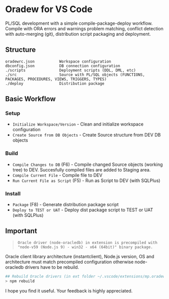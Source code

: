 # Oradew for VS Code

PL/SQL development with a simple compile-package-deploy workflow. Compile with ORA errors and warnings problem matching, conflict detection with auto-merging (git), distribution script packaging and deployment.

## Structure

```
oradewrc.json           Workspace configuration
dbconfig.json           DB connection configuration
./scripts               Deployment scripts (DDL, DML, etc)
./src                   Source with PL/SQL objects (FUNCTIONS, PACKAGES, PROCEDURES, VIEWS, TRIGGERS, TYPES)
./deploy                Distribution package
```

## Basic Workflow

### **Setup**

- `Initialize Workspace/Version` - Clean and initialize workspace configuration
- `Create Source from DB Objects` - Create Source structure from DEV DB objects

### **Build**

- `Compile Changes to DB` (F6) - Compile changed Source objects (working tree) to DEV. Succesfully compiled files are added to Staging area.
- `Compile Current File` - Compile file to DEV
- `Run Current File as Script` (F5) - Run as Script to DEV (with SQLPlus)

### **Install**

- `Package` (F8) - Generate distribution package script
- `Deploy to TEST or UAT` - Deploy dist package script to TEST or UAT (with SQLPlus)

## Important

> `Oracle driver (node-oracledb) in extension is precompiled with "node-v59 (Node.js 9) - win32 - x64 (64bit)" binary package.`

Oracle client library architecture (instantclient), Node.js version, OS and architecture must match precompiled configuration otherwise node-oracledb drivers have to be rebuild.

```bash
## Rebuild Oracle drivers (in ext folder ~/.vscode/extensions/mp.oradew-vscode-...):
> npm rebuild
```

I hope you find it useful. Your feedback is highly appreciated.

